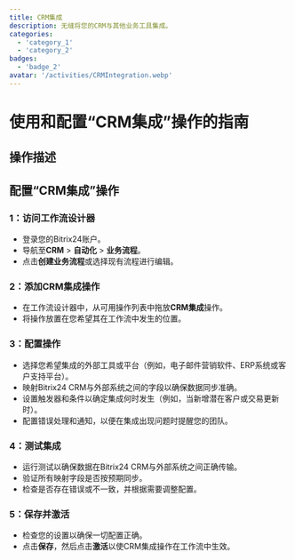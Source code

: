 ```yaml
---
title: CRM集成
description: 无缝将您的CRM与其他业务工具集成。
categories: 
  - 'category_1'
  - 'category_2'
badges: 
  - 'badge_2'
avatar: '/activities/CRMIntegration.webp'
---
```

# 使用和配置“CRM集成”操作的指南

## 操作描述

## **配置“CRM集成”操作**

### 1：访问工作流设计器
- 登录您的Bitrix24账户。
- 导航至**CRM** > **自动化** > **业务流程**。
- 点击**创建业务流程**或选择现有流程进行编辑。

### 2：添加CRM集成操作
- 在工作流设计器中，从可用操作列表中拖放**CRM集成**操作。
- 将操作放置在您希望其在工作流中发生的位置。

### 3：配置操作
- 选择您希望集成的外部工具或平台（例如，电子邮件营销软件、ERP系统或客户支持平台）。
- 映射Bitrix24 CRM与外部系统之间的字段以确保数据同步准确。
- 设置触发器和条件以确定集成何时发生（例如，当新增潜在客户或交易更新时）。
- 配置错误处理和通知，以便在集成出现问题时提醒您的团队。

### 4：测试集成
- 运行测试以确保数据在Bitrix24 CRM与外部系统之间正确传输。
- 验证所有映射字段是否按预期同步。
- 检查是否存在错误或不一致，并根据需要调整配置。

### 5：保存并激活
- 检查您的设置以确保一切配置正确。
- 点击**保存**，然后点击**激活**以使CRM集成操作在工作流中生效。